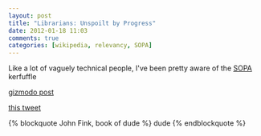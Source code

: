 ```yaml
---
layout: post
title: "Librarians: Unspoilt by Progress"
date: 2012-01-18 11:03
comments: true
categories: [wikipedia, relevancy, SOPA]
---
```


Like a lot of vaguely technical people, I've been pretty aware of the [SOPA](http://en.wikipedia.org/wiki/SOPA) kerfuffle

[gizmodo post](http://gizmodo.com/5877143/riaa-reminds-us-why-we-hate-them-with-obnoxious-smartass-tweet)

<!-- more -->

[this tweet](https://twitter.com/#!/Born_Analog/status/159708773458522112)


{% blockquote John Fink, book of dude %}
dude
{% endblockquote %}

